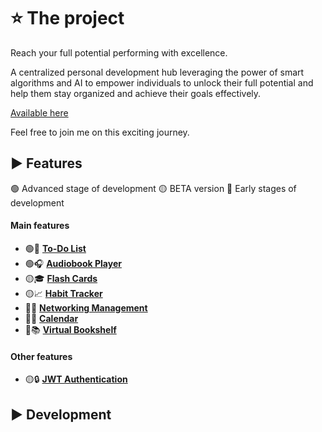 # ⭐ The project

Reach your full potential performing with excellence.

A centralized personal development hub leveraging the power of smart algorithms and AI to empower individuals to unlock their full potential and help them stay organized and achieve their goals effectively.

[Available here](https://lifeplanner.vercel.app/)

Feel free to join me on this exciting journey.

## ▶️ Features

🟢 Advanced stage of development 🟡 BETA version 🔴 Early stages of development

#### Main features

* 🟢📝 **[To-Do List](https://github.com/dougpcorrea/project/tree/main/Angular/src/app/system/tasks)** 
* 🟢🎧 **[Audiobook Player](https://github.com/dougpcorrea/project/tree/main/Angular/src/app/system/reading)** 
* 🟡🎓 **[Flash Cards](https://github.com/dougpcorrea/project/tree/main/Angular/src/app/system/flash)** 
* 🟡📈 **[Habit Tracker](https://github.com/dougpcorrea/project/tree/main/Angular/src/app/system/habits)** 
* 🔴🔗 **[Networking Management]()** 
* 🔴📅 **[Calendar]()** 
* 🔴📚 **[Virtual Bookshelf]()** 

#### Other features

* 🟡🔒 **[JWT Authentication]()** 

## ▶️ Development
